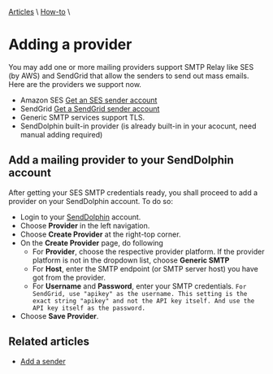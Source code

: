 [Articles](../) \ [How-to](.) \

# Adding a provider

You may add one or more mailing providers support SMTP Relay like SES (by AWS) and SendGrid that allow the senders to send out mass emails. Here are the providers we support now.

* Amazon SES [Get an SES sender account]()
* SendGrid [Get a SendGrid sender account]()
* Generic SMTP services support TLS.
* SendDolphin built-in provider (is already built-in in your acocunt, need manual adding required)

## Add a mailing provider to your SendDolphin account

After getting your SES SMTP credentials ready, you shall proceed to add a provider on your SendDolphin account. To do so:

* Login to your [SendDolphin](https://senddolphin.com) account.
* Choose **Provider** in the left navigation.
* Choose **Create Provider** at the right-top corner.
* On the **Create Provider** page, do following
  * For **Provider**, choose the respective provider platform. If the provider platform is not in the dropdown list, choose **Generic SMTP**
  * For **Host**, enter the SMTP endpoint (or SMTP server host) you have got from the provider.
  * For **Username** and **Password**, enter your SMTP credentials. `For SendGrid, use "apikey" as the username. This setting is the exact string "apikey" and not the API key itself. And use the API key itself as the password.`
* Choose **Save Provider**.


## Related articles
* [Add a sender](./add-a-sender)

